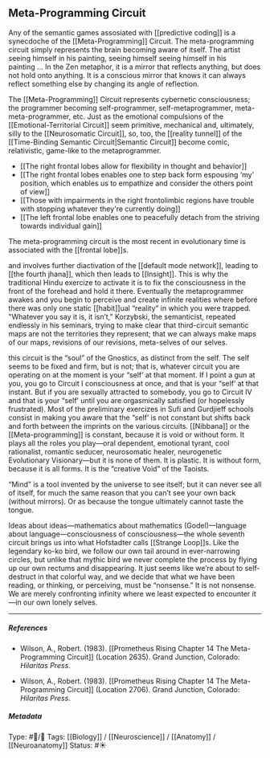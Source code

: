 ## Meta-Programming Circuit  # 

Any of the semantic games assosiated with [[predictive coding]] is a synecdoche of the [[Meta-Programming]] Circuit. The meta-programming circuit simply represents the brain becoming aware of itself. The artist seeing himself in his painting, seeing himself seeing himself in his painting ... In the Zen metaphor, it is a mirror that reflects anything, but does not hold onto anything. It is a conscious mirror that knows it can always reflect something else by changing its angle of reflection.

The [[Meta-Programming]] Circuit represents cybernetic consciousness; the programmer becoming self-programmer, self-metaprogrammer, meta-meta-programmer, etc. Just as the emotional compulsions of the [[Emotional-Territorial Circuit]] seem primitive, mechanical and, ultimately, silly to the [[Neurosomatic Circuit]], so, too, the [[reality tunnel]] of the [[Time-Binding Semantic Circuit|Semantic Circuit]] become comic, relativistic, game-like to the metaprogrammer.

- [[The right frontal lobes allow for flexibility in thought and behavior]]
- [[The right frontal lobes enables one to step back form espousing ‘my’ position, which enables us to empathize and consider the others point of view]]
- [[Those with impairments in the right frontolimbic regions have trouble with stopping whatever they're currently doing]]
- [[The left frontal lobe enables one to peacefully detach from the striving towards individual gain]]

The meta-programming circuit is the most recent in evolutionary time is associated with the [[frontal lobe]]s.

and involves further diactivation of the [[default mode network]], leading to [[the fourth jhana]], which then leads to [[Insight]]. This is why the traditional Hindu exercize to activate it is to fix the consciousness in the front of the forehead and hold it there. Eventually the metaprogrammer awakes and you begin to perceive and create infinite realities where before there was only one static [[habit]]ual “reality” in which you were trapped. "Whatever you say it is, it isn’t,” Korzybski, the semanticist, repeated endlessly in his seminars, trying to make clear that third-circuit semantic maps are not the territories they represent; that we can always make maps of our maps, revisions of our revisions, meta-selves of our selves.

this circuit is the “soul” of the Gnostics, as distinct from the self. The self seems to be fixed and firm, but is not; that is, whatever circuit you are operating on at the moment is your “self’ at that moment. If I point a gun at you, you go to Circuit I consciousness at once, and that is your “self’ at that instant. But if you are sexually attracted to somebody, you go to Circuit IV and that is your “self’ until you are orgasmically satisfied (or hopelessly frustrated). Most of the preliminary exercizes in Sufi and Gurdjieff schools consist in making you aware that the “self’ is not constant but shifts back and forth between the imprints on the various circuits. [[Nibbana]] or the [[Meta-programming]] is constant, because it is void or without form. It plays all the roles you play—oral dependent, emotional tyrant, cool rationalist, romantic seducer, neurosomatic healer, neurogenetic Evolutionary Visionary—but it is none of them. It is plastic. It is without form, because it is all forms. It is the “creative Void” of the Taoists.

“Mind” is a tool invented by the universe to see itself; but it can never see all of itself, for much the same reason that you can’t see your own back (without mirrors). Or as because the tongue ultimately cannot taste the tongue.

Ideas about ideas—mathematics about mathematics (Godel)—language about language—consciousness of consciousness—the whole seventh circuit brings us into what Hofstadter calls [[Strange Loop]]s. Like the legendary ko-ko bird, we follow our own tail around in ever-narrowing circles, but unlike that mythic bird we never complete the process by flying up our own rectums and disappearing. It just seems like we’re about to self-destruct in that colorful way, and we decide that what we have been reading, or thinking, or perceiving, must be “nonsense.” It is not nonsense. We are merely confronting infinity where we least expected to encounter it—in our own lonely selves.

___

##### References

- Wilson, A., Robert. (1983). [[Prometheus Rising Chapter 14 The Meta-Programming Circuit]] (Location 2635). Grand Junction, Colorado: _Hilaritas Press_.

- Wilson, A., Robert. (1983). [[Prometheus Rising Chapter 14 The Meta-Programming Circuit]] (Location 2706). Grand Junction, Colorado: _Hilaritas Press_.

##### Metadata

Type: #🔵/🔵 
Tags: [[Biology]] / [[Neuroscience]] / [[Anatomy]] / [[Neuroanatomy]] 
Status: #☀️ 